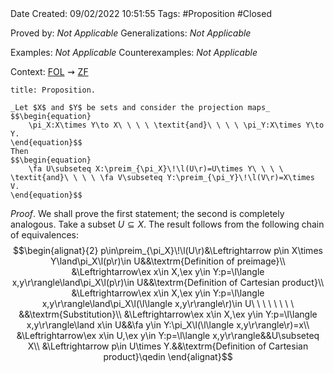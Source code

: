 <br />
<br />

Date Created: 09/02/2022 10:51:55
Tags: #Proposition #Closed 

Proved by: _Not Applicable_
Generalizations: _Not Applicable_

Examples: _Not Applicable_
Counterexamples: _Not Applicable_

Context: [$\textrm{FOL}$](obsidian://open?file=First%20Order%20Logic)$\,\,\rightsquigarrow\,\,$[$\textrm{ZF}$](obsidian://open?file=Zermelo-Fraenkel%20Set%20Theory)

``` ad-Proposition
title: Proposition.

_Let $X$ and $Y$ be sets and consider the projection maps_
$$\begin{equation}
    \pi_X:X\times Y\to X\ \ \ \ \textit{and}\ \ \ \ \pi_Y:X\times Y\to Y.
\end{equation}$$
Then
$$\begin{equation}
    \fa U\subseteq X:\preim_{\pi_X}\!\l(U\r)=U\times Y\ \ \ \ \textit{and}\ \ \ \ \fa V\subseteq Y:\preim_{\pi_Y}\!\l(V\r)=X\times V.
\end{equation}$$

```

_Proof_. We shall prove the first statement; the second is completely analogous. Take a subset $U\subseteq X$. The result follows from the following chain of equivalences:
$$\begin{alignat}{2}
    p\in\preim_{\pi_X}\!\l(U\r)&\Leftrightarrow p\in X\times Y\land\pi_X\l(p\r)\in U&&\textrm{Definition of preimage}\\
    &\Leftrightarrow\ex x\in X,\ex y\in Y:p=\l\langle x,y\r\rangle\land\pi_X\l(p\r)\in U&&\textrm{Definition of Cartesian product}\\
    &\Leftrightarrow\ex x\in X,\ex y\in Y:p=\l\langle x,y\r\rangle\land\pi_X\l(\l\langle x,y\r\rangle\r)\in U\ \ \ \ \ \ \ \ &&\textrm{Substitution}\\
    &\Leftrightarrow\ex x\in X,\ex y\in Y:p=\l\langle x,y\r\rangle\land x\in U&&\fa y\in Y:\pi_X\l(\l\langle x,y\r\rangle\r)=x\\
    &\Leftrightarrow\ex x\in U,\ex y\in Y:p=\l\langle x,y\r\rangle&&U\subseteq X\\
    &\Leftrightarrow p\in U\times Y.&&\textrm{Definition of Cartesian product}\qedin
\end{alignat}$$
